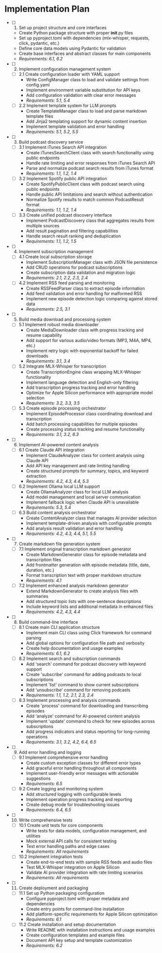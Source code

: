 # Implementation Plan

- [ ] 1. Set up project structure and core interfaces
  - Create Python package structure with proper __init__.py files
  - Set up pyproject.toml with dependencies (mlx-whisper, requests, click, pydantic, etc.)
  - Define core data models using Pydantic for validation
  - Create base interfaces and abstract classes for main components
  - _Requirements: 6.1, 6.2_

- [ ] 2. Implement configuration management system
  - [ ] 2.1 Create configuration loader with YAML support
    - Write ConfigManager class to load and validate settings from config.yaml
    - Implement environment variable substitution for API keys
    - Add configuration validation with clear error messages
    - _Requirements: 5.1, 5.4_
  - [ ] 2.2 Implement template system for LLM prompts
    - Create TemplateManager class to load and parse markdown template files
    - Add Jinja2 templating support for dynamic content insertion
    - Implement template validation and error handling
    - _Requirements: 5.1, 5.2, 5.5_

- [ ] 3. Build podcast discovery service
  - [ ] 3.1 Implement iTunes Search API integration
    - Create iTunesSearchClient class with search functionality using public endpoints
    - Handle rate limiting and error responses from iTunes Search API
    - Parse and normalize podcast search results from iTunes format
    - _Requirements: 1.1, 1.2, 1.4_
  - [ ] 3.2 Implement Spotify public API integration
    - Create SpotifyPublicClient class with podcast search using public endpoints
    - Handle public API limitations and search without authentication
    - Normalize Spotify results to match common PodcastResult format
    - _Requirements: 1.1, 1.2, 1.4_
  - [ ] 3.3 Create unified podcast discovery interface
    - Implement PodcastDiscovery class that aggregates results from multiple sources
    - Add result pagination and filtering capabilities
    - Handle search result ranking and deduplication
    - _Requirements: 1.1, 1.2, 1.5_

- [ ] 4. Implement subscription management
  - [ ] 4.1 Create local subscription storage
    - Implement SubscriptionManager class with JSON file persistence
    - Add CRUD operations for podcast subscriptions
    - Create subscription data validation and migration logic
    - _Requirements: 2.1, 2.2, 2.3, 2.4_
  - [ ] 4.2 Implement RSS feed parsing and monitoring
    - Create RSSFeedParser class to extract episode information
    - Add feed validation and error handling for malformed RSS
    - Implement new episode detection logic comparing against stored data
    - _Requirements: 2.5, 3.1_

- [ ] 5. Build media download and processing system
  - [ ] 5.1 Implement robust media downloader
    - Create MediaDownloader class with progress tracking and resume capability
    - Add support for various audio/video formats (MP3, M4A, MP4, etc.)
    - Implement retry logic with exponential backoff for failed downloads
    - _Requirements: 3.1, 3.4_
  - [ ] 5.2 Integrate MLX-Whisper for transcription
    - Create TranscriptionEngine class wrapping MLX-Whisper functionality
    - Implement language detection and English-only filtering
    - Add transcription progress tracking and error handling
    - Optimize for Apple Silicon performance with appropriate model selection
    - _Requirements: 3.2, 3.3, 3.5_
  - [ ] 5.3 Create episode processing orchestrator
    - Implement EpisodeProcessor class coordinating download and transcription
    - Add batch processing capabilities for multiple episodes
    - Create processing status tracking and resume functionality
    - _Requirements: 3.1, 3.2, 6.3_

- [ ] 6. Implement AI-powered content analysis
  - [ ] 6.1 Create Claude API integration
    - Implement ClaudeAnalyzer class for content analysis using Claude API
    - Add API key management and rate limiting handling
    - Create structured prompts for summary, topics, and keyword extraction
    - _Requirements: 4.2, 4.3, 4.4, 5.3_
  - [ ] 6.2 Implement Ollama local LLM support
    - Create OllamaAnalyzer class for local LLM analysis
    - Add model management and local server communication
    - Implement fallback logic when Claude API is unavailable
    - _Requirements: 5.3, 5.4_
  - [ ] 6.3 Build content analysis orchestrator
    - Create ContentAnalyzer class that manages AI provider selection
    - Implement template-driven analysis with configurable prompts
    - Add analysis result validation and error handling
    - _Requirements: 4.2, 4.3, 4.4, 5.1, 5.5_

- [ ] 7. Create markdown file generation system
  - [ ] 7.1 Implement original transcription markdown generator
    - Create MarkdownGenerator class for episode metadata and transcription files
    - Add frontmatter generation with episode metadata (title, date, duration, etc.)
    - Format transcription text with proper markdown structure
    - _Requirements: 4.1_
  - [ ] 7.2 Implement enhanced analysis markdown generator
    - Extend MarkdownGenerator to create analysis files with summaries
    - Add structured topic lists with one-sentence descriptions
    - Include keyword lists and additional metadata in enhanced files
    - _Requirements: 4.2, 4.3, 4.4_

- [ ] 8. Build command-line interface
  - [ ] 8.1 Create main CLI application structure
    - Implement main CLI class using Click framework for command parsing
    - Add global options for configuration file path and verbosity
    - Create help documentation and usage examples
    - _Requirements: 6.1, 6.2_
  - [ ] 8.2 Implement search and subscription commands
    - Add 'search' command for podcast discovery with keyword support
    - Create 'subscribe' command for adding podcasts to local subscriptions
    - Implement 'list' command to show current subscriptions
    - Add 'unsubscribe' command for removing podcasts
    - _Requirements: 1.1, 1.2, 2.1, 2.3, 2.4_
  - [ ] 8.3 Implement processing and analysis commands
    - Create 'process' command for downloading and transcribing episodes
    - Add 'analyze' command for AI-powered content analysis
    - Implement 'update' command to check for new episodes across subscriptions
    - Add progress indicators and status reporting for long-running operations
    - _Requirements: 3.1, 3.2, 4.2, 6.4, 6.5_

- [ ] 9. Add error handling and logging
  - [ ] 9.1 Implement comprehensive error handling
    - Create custom exception classes for different error types
    - Add graceful error handling throughout all components
    - Implement user-friendly error messages with actionable suggestions
    - _Requirements: 6.5_
  - [ ] 9.2 Create logging and monitoring system
    - Add structured logging with configurable levels
    - Implement operation progress tracking and reporting
    - Create debug mode for troubleshooting issues
    - _Requirements: 6.4, 6.5_

- [ ] 10. Write comprehensive tests
  - [ ] 10.1 Create unit tests for core components
    - Write tests for data models, configuration management, and utilities
    - Mock external API calls for consistent testing
    - Test error handling paths and edge cases
    - _Requirements: All requirements_
  - [ ] 10.2 Implement integration tests
    - Create end-to-end tests with sample RSS feeds and audio files
    - Test MLX-Whisper integration on Apple Silicon
    - Validate AI provider integration with rate limiting scenarios
    - _Requirements: All requirements_

- [ ] 11. Create deployment and packaging
  - [ ] 11.1 Set up Python packaging configuration
    - Configure pyproject.toml with proper metadata and dependencies
    - Create entry points for command-line installation
    - Add platform-specific requirements for Apple Silicon optimization
    - _Requirements: 6.1_
  - [ ] 11.2 Create installation and setup documentation
    - Write README with installation instructions and usage examples
    - Create configuration templates and example files
    - Document API key setup and template customization
    - _Requirements: 6.2_